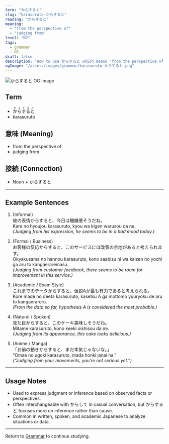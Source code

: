 ```yaml
---
term: "からすると"
slug: "karasuruto-からすると"
reading: "からすると"
meaning:
  - "from the perspective of"
  - "judging from"
level: "N2"
tags:
  - grammar
  - N2
draft: false
description: "How to use からすると which means 'from the perspective of; judging from' in preparation for the JLPT N2"
ogImage: "/assets/images/grammar/karasuruto-からすると.png"
---
```


![からすると OG Image](/assets/images/vocab/karasuruto-からすると.png)

## Term  
- <ruby>からすると<rt>からすると</rt></ruby>
- karasuruto

## 意味 (Meaning)
- from the perspective of  
- judging from

## 接続 (Connection)
- Noun + からすると

---

## Example Sentences

1. (Informal)  
彼の表情<span class="text-skin-accent">からすると</span>、今日は機嫌悪そうだね。  
Kare no hyoujou <span class="text-skin-accent">karasuruto</span>, kyou wa kigen warusou da ne.  
*(<span class="text-skin-accent">Judging from</span> his expression, he seems to be in a bad mood today.)*

2. (Formal / Business)  
お客様の反応<span class="text-skin-accent">からすると</span>、このサービスには改善の余地があると考えられます。  
Okyakusama no hannou <span class="text-skin-accent">karasuruto</span>, kono saabisu ni wa kaizen no yochi ga aru to kangaeraremasu.  
*(<span class="text-skin-accent">Judging from</span> customer feedback, there seems to be room for improvement in this service.)*

3. (Academic / Exam Style)  
これまでのデータ<span class="text-skin-accent">からすると</span>、仮説Aが最も有力であると考えられる。  
Kore made no deeta <span class="text-skin-accent">karasuruto</span>, kasetsu A ga mottomo yuuryoku de aru to kangaerareru.  
*(<span class="text-skin-accent">From the data</span> so far, hypothesis A is considered the most probable.)*

4. (Natural / Spoken)  
見た目<span class="text-skin-accent">からすると</span>、このケーキ美味しそうだね。  
Mitame <span class="text-skin-accent">karasuruto</span>, kono keeki oishisou da ne.  
*(<span class="text-skin-accent">Judging from</span> its appearance, this cake looks delicious.)*

5. (Anime / Manga)  
「お前の動き<span class="text-skin-accent">からすると</span>、まだ本気じゃないな。」  
“Omae no ugoki <span class="text-skin-accent">karasuruto</span>, mada honki janai na.”  
*(“<span class="text-skin-accent">Judging from</span> your movements, you’re not serious yet.”)*

---

## Usage Notes

- Used to express judgment or inference based on observed facts or perspectives.  
- Often interchangeable with からして in casual conversation, but からすると focuses more on inference rather than cause.  
- Common in written, spoken, and academic Japanese to analyze situations or data.

---

Return to [Grammar](/grammar/) to continue studying.
